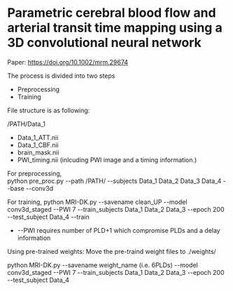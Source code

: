 # Parametric cerebral blood flow and arterial transit time mapping using a 3D convolutional neural network
Paper:  https://doi.org/10.1002/mrm.29674

The process is divided into two steps
 - Preprocessing
 - Training

File structure is as following:

/PATH/Data_1
- Data_1_ATT.nii
- Data_1_CBF.nii
- brain_mask.nii
- PWI_timing.nii (inlcuding PWI image and a timing information.)

For preprocessing,  
 python pre_proc.py --path /PATH/ --subjects Data_1 Data_2 Data_3 Data_4 --base --conv3d
 
For training,
 python MRI-DK.py --savename clean_UP --model conv3d_staged --PWI 7 --train_subjects Data_1 Data_2 Data_3 --epoch 200 --test_subject Data_4 --train
 - --PWI requires number of PLD+1 which compromise PLDs and a delay information

Using pre-trained weights:
Move the pre-traind weight files to ./weights/

  python MRI-DK.py --savename weight_name (i.e. 6PLDs) --model conv3d_staged --PWI 7 --train_subjects Data_1 Data_2 Data_3 --epoch 200 --test_subject Data_4 

